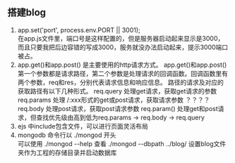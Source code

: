 ## 搭建blog
1. app.set('port', process.env.PORT || 3001);  
在app.js文件里，端口号是这样配置的，但是服务器启动起来显示是3000，而且只要我把后边容错的写成3000，服务就没办法启动起来，提示3000端口被占。
2. app.get()和app.post() 是主要使用的http请求方式。
   app.get()和app.post() 第一个参数都是请求路径，第二个参数是处理请求的回调函数。回调函数里有两个参数，req和res，分别代表请求信息和响应信息。
   路径的请求及对应的获取路径有以下几种形式。
   req.query    处理get请求，获取get请求的参数
   req.params   处理 /:xxx形式的get或post请求，获取请求参数 ？？？？
   req.body     处理post请求，获取post请求参数
   req.param()  处理get和post请求，但查找优先级由高到低为req.params -> req.body -> req.query
3. ejs 中include包含文件，可以进行页面灵活布局
4. mongodb 命令行以 ./mongod 开头   
    可以使用 ./mongod --help 查看
            ./mongod --dbpath ../blog/ 设置blog文件夹作为工程的存储目录并启动数据库
